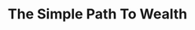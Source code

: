 ---
title: "The Simple Path To Wealth"
description: “The path to wealth is simpler than we think. Spend less than you earn, invest the difference, and wait.”
cover: "images/reading/the-simple-path-to-wealth.jpeg"
publishDate: 2019-09-11
authors: "JL Collins"
categories: ["science & systems thinking"]
status: 🟢
---